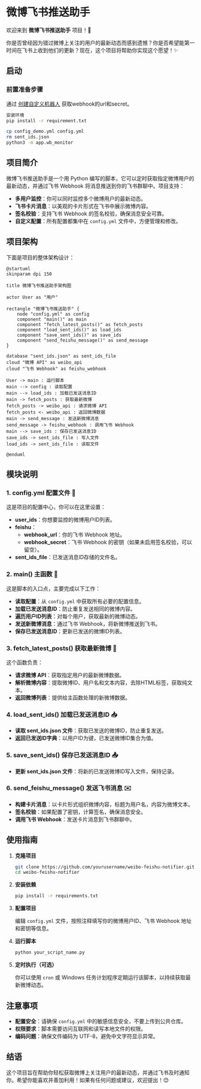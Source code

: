 # 微博飞书推送助手

欢迎来到 **微博飞书推送助手** 项目！🎉

你是否曾经因为错过微博上关注的用户的最新动态而感到遗憾？你是否希望能第一时间在飞书上收到他们的更新？现在，这个项目将帮助你实现这个愿望！✨

## 启动


### 前置准备步骤

通过 [创建自定义机器人](https://open.larkoffice.com/document/client-docs/bot-v3/add-custom-bot?lang=zh-CN) 获取webhook的url和secret。


```bash
安装环境
pip install -r requirement.txt
```

```bash
cp config_demo.yml config.yml
rm sent_ids.json
python3 -m app.wb_monitor
```

## 项目简介

微博飞书推送助手是一个用 Python 编写的脚本，它可以定时获取指定微博用户的最新动态，并通过飞书 Webhook 将消息推送到你的飞书群聊中。项目支持：

- **多用户监控**：你可以同时监控多个微博用户的最新动态。
- **飞书卡片消息**：以美观的卡片形式在飞书中展示微博内容。
- **签名校验**：支持飞书 Webhook 的签名校验，确保消息安全可靠。
- **自定义配置**：所有配置都集中在 `config.yml` 文件中，方便管理和修改。

## 项目架构

下面是项目的整体架构设计：

```plantuml
@startuml
skinparam dpi 150

title 微博飞书推送助手架构图

actor User as "用户"

rectangle "微博飞书推送助手" {
    node "config.yml" as config
    component "main()" as main
    component "fetch_latest_posts()" as fetch_posts
    component "load_sent_ids()" as load_ids
    component "save_sent_ids()" as save_ids
    component "send_feishu_message()" as send_message
}

database "sent_ids.json" as sent_ids_file
cloud "微博 API" as weibo_api
cloud "飞书 Webhook" as feishu_webhook

User -> main : 运行脚本
main --> config : 读取配置
main --> load_ids : 加载已发送消息ID
main -> fetch_posts : 获取最新微博
fetch_posts -> weibo_api : 请求微博 API
fetch_posts <- weibo_api : 返回微博数据
main -> send_message : 发送新微博消息
send_message -> feishu_webhook : 调用飞书 Webhook
main --> save_ids : 保存已发送消息ID
save_ids -> sent_ids_file : 写入文件
load_ids -> sent_ids_file : 读取文件

@enduml
```

## 模块说明

### 1. config.yml 配置文件 📄

这是项目的配置中心，你可以在这里设置：

- **user_ids**：你想要监控的微博用户ID列表。
- **feishu**：
  - **webhook_url**：你的飞书 Webhook 地址。
  - **webhook_secret**：飞书 Webhook 的密钥（如果未启用签名校验，可以留空）。
- **sent_ids_file**：已发送消息ID存储的文件名。

### 2. main() 主函数 🚀

这是脚本的入口点，主要完成以下工作：

- **读取配置**：从 `config.yml` 中获取所有必要的配置信息。
- **加载已发送消息ID**：防止重复发送相同的微博内容。
- **遍历用户ID列表**：对每个用户，获取最新的微博动态。
- **发送新微博消息**：通过飞书 Webhook，将新微博推送到飞书。
- **保存已发送消息ID**：更新已发送的微博ID列表。

### 3. fetch_latest_posts() 获取最新微博 📰

这个函数负责：

- **请求微博 API**：获取指定用户的最新微博数据。
- **解析微博内容**：提取微博ID、用户名和文本内容，去除HTML标签，获取纯文本。
- **返回微博列表**：提供给主函数处理的新微博数据。

### 4. load_sent_ids() 加载已发送消息ID 📥

- **读取 sent_ids.json 文件**：获取已发送的微博ID，防止重复发送。
- **返回已发送ID字典**：以用户ID为键，已发送微博ID集合为值。

### 5. save_sent_ids() 保存已发送消息ID 📤

- **更新 sent_ids.json 文件**：将新的已发送微博ID写入文件，保持记录。

### 6. send_feishu_message() 发送飞书消息 ✉️

- **构建卡片消息**：以卡片形式组织微博内容，标题为用户名，内容为微博文本。
- **签名校验**：如果配置了密钥，计算签名，确保消息安全。
- **调用飞书 Webhook**：发送卡片消息到飞书群聊中。

## 使用指南

1. **克隆项目**

   ```bash
   git clone https://github.com/yourusername/weibo-feishu-notifier.git
   cd weibo-feishu-notifier
   ```

2. **安装依赖**

   ```bash
   pip install -r requirements.txt
   ```

3. **配置项目**

   编辑 `config.yml` 文件，按照注释填写你的微博用户ID、飞书 Webhook 地址和密钥等信息。

4. **运行脚本**

   ```bash
   python your_script_name.py
   ```

5. **定时执行（可选）**

   你可以使用 `cron` 或 Windows 任务计划程序定期运行该脚本，以持续获取最新微博动态。

## 注意事项

- **配置安全**：请确保 `config.yml` 中的敏感信息安全，不要上传到公共仓库。
- **权限要求**：脚本需要访问互联网和读写本地文件的权限。
- **编码问题**：确保文件编码为 UTF-8，避免中文字符显示异常。

## 结语

这个项目旨在帮助你轻松获取微博上关注用户的最新动态，并通过飞书及时通知你。希望你能喜欢并善加利用！如果有任何问题或建议，欢迎提出！😊
